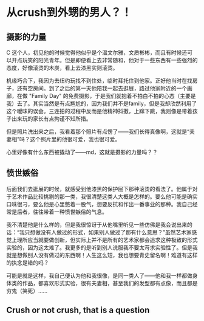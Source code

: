 # 从crush到外甥的男人？！

## 摄影的力量

C 这个人，初见他的时候觉得他似乎是个温文尔雅，文质彬彬，而且有时候还可以开点玩笑的阳光青年。但是即便看上去非常随和，他对于一些东西有一些强烈的态度，好像滚烫的木炭，看上去漆黑实则滚烫。

机缘巧合下，我因为去纽约玩找不到住处，临时拜托住到他家。正好他当时在找房子，还有空房间。到了之后的第一天他陪我一起去逛展，路过他家附近的一个画廊，在做 "Family Day" 的免费摄影，于是我们就抱着不拍白不拍的心态（主要是我）去了。其实当然是有点尴尬的，因为我们并不是family，但是我却欣然利用了这个暧昧的误会。三连拍的过程中反而是他精神抖擞，上蹿下跳，我则像是带着孩子出来玩的家长有点拘谨不知所措。

但是照片洗出来之后，我看着那个照片有点愣了——我们长得真像啊，这就是“夫妻相”吗？这个照片里的他很可爱，我也很可爱。

心里好像有什么东西被撬动了——md，这就是摄影的力量吗？？

## 愤世嫉俗

后面我们去逛展的时候，就感受到他漆黑的保护层下那种滚烫的看法了。他属于对于艺术作品比较挑剔的那一类，我很清楚这类人大概是怎样的。要么他可能是确实口味很刁，要么他是心里憋着一股气，想要反抗和作出一番事业的那种。我自己经常是后者，往往带着一种愤世嫉俗的气息。

我不清楚他是什么样的，但是我很惊讶于从他嘴里听见一些仿佛是我会说出来的话：“我只想做没有人做过的形式，如果别人做过了那有什么意思？”虽然艺术家感觉上理所应当就要做创新，但实际上并不是所有的艺术家都会追求这种极致的形式实验的，因为这太难了。我更多的是听到别人说服我不要太苛求实验性了。但是我就是想做别人没有做过的东西啊！人生这么短，我也想要青史留名啊！难道有这样的执念是错的吗？

可能是就是这样，我自己便认为他和我很像，是同一类人了——他和我一样都做身体类的作品，都喜欢形式实验，很有夫妻相，甚至我们的发型都有点像，而且都是穷鬼（笑死）……

## Crush or not crush, that is a question




